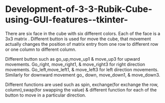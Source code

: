 # Development-of-3-3-Rubik-Cube-using-GUI-features--tkinter-
There are six face in the cube with six different colors. 
Each of the face is a 3x3 matrix .
Different button is used for move the cube, 
that movement actually changes the position of matrix entry from one row to different row or one column to different column.

Different button such as  go_up,move_up1 & move_up3 for upward movements. Go_right, move_right1, & move_right3 for right direction movements. 
Go_left,move_left1, & move_left3 for left direction movements. 
Similarly for downward movement go_ down, move_down1, & move_down3.

Different functions are used such as spin, exchange(for exchange the row, column),swap(for swapping the value) & different function for each of the button to move in a particular direction.

